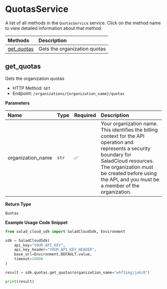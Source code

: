 # QuotasService

A list of all methods in the `QuotasService` service. Click on the method name to view detailed information about that method.

| Methods                   | Description                  |
| :------------------------ | :--------------------------- |
| [get_quotas](#get_quotas) | Gets the organization quotas |

## get_quotas

Gets the organization quotas

- HTTP Method: `GET`
- Endpoint: `/organizations/{organization_name}/quotas`

**Parameters**

| Name              | Type  | Required | Description                                                                                                                                                                                                                                         |
| :---------------- | :---- | :------- | :-------------------------------------------------------------------------------------------------------------------------------------------------------------------------------------------------------------------------------------------------- |
| organization_name | `str` | ✅       | Your organization name. This identifies the billing context for the API operation and represents a security boundary for SaladCloud resources. The organization must be created before using the API, and you must be a member of the organization. |

**Return Type**

`Quotas`

**Example Usage Code Snippet**

```python
from salad_cloud_sdk import SaladCloudSdk, Environment

sdk = SaladCloudSdk(
    api_key="YOUR_API_KEY",
    api_key_header="YOUR_API_KEY_HEADER",
    base_url=Environment.DEFAULT.value,
    timeout=10000
)

result = sdk.quotas.get_quotas(organization_name="whf3imgjjp6z8")

print(result)
```

